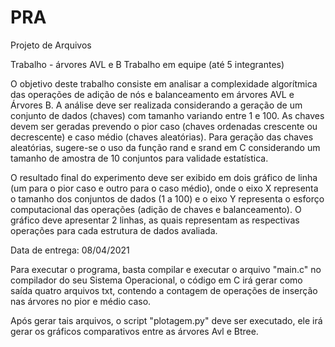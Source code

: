 # PRA
Projeto de Arquivos

Trabalho - árvores AVL e B
Trabalho em equipe (até 5 integrantes)

O objetivo deste trabalho consiste em analisar a complexidade algorítmica das operações de adição de nós e balanceamento em árvores AVL e Árvores B. A análise deve ser realizada considerando a geração de um conjunto de dados (chaves) com tamanho variando entre 1 e 100. As chaves devem ser geradas prevendo o pior caso (chaves ordenadas crescente ou decrescente) e caso médio (chaves aleatórias). Para geração das chaves aleatórias, sugere-se o uso da função rand e srand em C considerando um tamanho de amostra de 10 conjuntos para validade estatística.

O resultado final do experimento deve ser exibido em dois gráfico de linha (um para o pior caso e outro para o caso médio), onde o eixo X representa o tamanho dos conjuntos de dados (1 a 100) e o eixo Y representa o esforço computacional das operações (adição de chaves e balanceamento). O gráfico deve apresentar 2 linhas, as quais representam as respectivas operações para cada estrutura de dados avaliada.

Data de entrega: 08/04/2021

Para executar o programa, basta compilar e executar o arquivo "main.c" no compilador do seu Sistema Operacional, o código em C irá gerar como saída quatro arquivos txt, contendo a contagem de operações de inserção nas árvores no pior e médio caso.

Após gerar tais arquivos, o script "plotagem.py" deve ser executado, ele irá gerar os gráficos
comparativos entre as árvores Avl e Btree.


